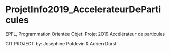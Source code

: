 ﻿# ProjetInfo2019_AccelerateurDeParticules
EPFL, Programmation Orientée Objet: Projet 2019 Accélérateur de particules

GIT PROJECT by: Joséphine Potdevin & Adrien Dürst
